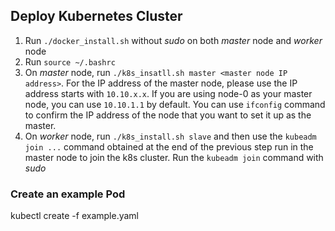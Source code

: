 ## Deploy Kubernetes Cluster
1. Run `./docker_install.sh` without *sudo* on both *master* node and *worker* node
2. Run `source ~/.bashrc`
3. On *master* node, run `./k8s_insatll.sh master <master node IP address>`. For the IP address of the master node, please use the IP address starts with `10.10.x.x`. If you are using node-0 as your master node, you can use `10.10.1.1` by default. You can use `ifconfig` command to confirm the IP address of the node that you want to set it up as the master.
5. On *worker* node, run `./k8s_install.sh slave` and then use the `kubeadm join ...` command obtained at the end of the previous step run in the master node to join the k8s cluster. Run the `kubeadm join` command with *sudo*

### Create an example Pod
kubectl create -f example.yaml
